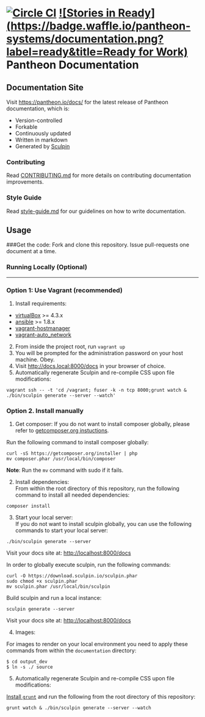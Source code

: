[![Circle CI](https://circleci.com/gh/pantheon-systems/documentation.svg?style=svg)](https://circleci.com/gh/pantheon-systems/documentation)
[![Stories in Ready](https://badge.waffle.io/pantheon-systems/documentation.png?label=ready&title=Ready for Work)](https://waffle.io/pantheon-systems/documentation)
Pantheon Documentation
======================

Documentation Site
------------------

Visit https://pantheon.io/docs/ for the latest release of Pantheon documentation, which is:

-   Version-controlled
-   Forkable
-   Continuously updated
-   Written in markdown
-   Generated by [Sculpin](https://sculpin.io/)

### Contributing

Read [CONTRIBUTING.md](<CONTRIBUTING.md>) for more details on contributing
documentation improvements.

### Style Guide

Read [style-guide.md](<style-guide.md>) for our guidelines on how to write
documentation.

Usage
-----
###Get the code:
Fork and clone this repository. Issue pull-requests one document at a time.

### Running Locally (Optional)
------------

### Option 1: Use Vagrant (recommended)
1. Install requirements:
 * [virtualBox](https://www.virtualbox.org/wiki/Downloads) >= 4.3.x
 * [ansible](http://docs.ansible.com/ansible/intro_installation.html#installing-the-control-machine) >= 1.8.x
 * [vagrant-hostmanager](https://github.com/smdahlen/vagrant-hostmanager)
 * [vagrant-auto_network](https://github.com/oscar-stack/vagrant-auto_network)
2. From inside the project root, run `vagrant up`
3. You will be prompted for the administration password on your host machine. Obey.
4. Visit <http://docs.local:8000/docs> in your browser of choice.
5. Automatically regenerate Sculpin and re-compile CSS upon file modifications:

 ```
 vagrant ssh -- -t 'cd /vagrant; fuser -k -n tcp 8000;grunt watch & ./bin/sculpin generate --server --watch'
 ```

### Option 2. Install manually
1. Get composer:
  If you do not want to install composer globally, please refer to [getcomposer.org instuctions](https://getcomposer.org/doc/00-intro.md#installation-linux-unix-osx).

 Run the following command to install composer globally:  
  ```
 curl -sS https://getcomposer.org/installer | php
 mv composer.phar /usr/local/bin/composer
 ```
 **Note**: Run the `mv` command with sudo if it fails.

2. Install dependencies:  
 From within the root directory of this repository, run the following command to install all needed dependencies:  
 ```
 composer install
 ```  

3. Start your local server:  
 If you do not want to install sculpin globally, you can use the following commands to start your local server:  
 ```
 ./bin/sculpin generate --server
 ```  
 Visit your docs site at: <http://localhost:8000/docs>  

 In order to globally execute sculpin, run the following commands:  
 ```
 curl -O https://download.sculpin.io/sculpin.phar
 sudo chmod +x sculpin.phar
 mv sculpin.phar /usr/local/bin/sculpin
 ```

 Build sculpin and run a local instance:

 ```
 sculpin generate --server
 ```
 Visit your docs site at: <http://localhost:8000/docs>

4. Images:

  For images to render on your local environment you need to apply these commands from within the `documentation` directory:

 ```
 $ cd output_dev
 $ ln -s ./ source
 ```

5. Automatically regenerate Sculpin and re-compile CSS upon file modifications:

 [Install `grunt`](http://gruntjs.com/getting-started) and run the following from the root directory of this repository:

 ```
 grunt watch & ./bin/sculpin generate --server --watch
 ```
